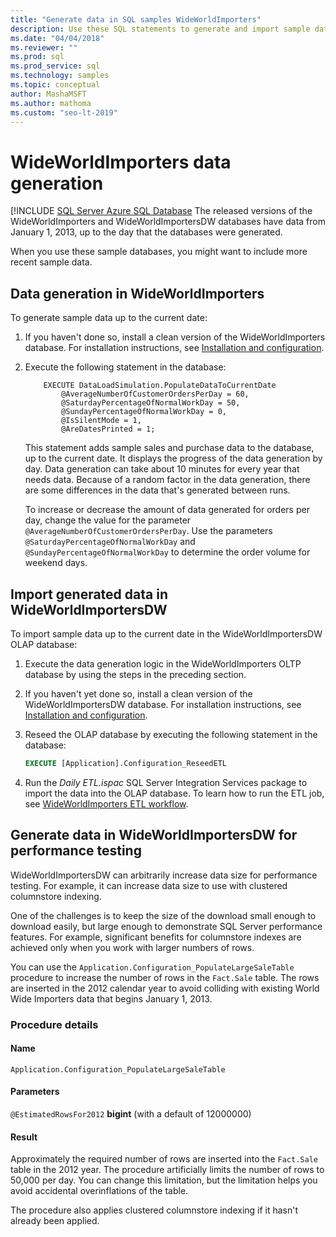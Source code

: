 ```yaml
---
title: "Generate data in SQL samples WideWorldImporters"
description: Use these SQL statements to generate and import sample data up to the current date for the WideWorldImporters sample databases.
ms.date: "04/04/2018"
ms.reviewer: ""
ms.prod: sql
ms.prod_service: sql
ms.technology: samples
ms.topic: conceptual
author: MashaMSFT
ms.author: mathoma
ms.custom: "seo-lt-2019"
---
```


# WideWorldImporters data generation
[!INCLUDE [SQL Server Azure SQL Database](../includes/applies-to-version/sql-asdb.md)
The released versions of the WideWorldImporters and WideWorldImportersDW databases have data from January 1, 2013, up to the day that the databases were generated.

When you use these sample databases, you might want to include more recent sample data.

## Data generation in WideWorldImporters

To generate sample data up to the current date:

1. If you haven't done so, install a clean version of the WideWorldImporters database. For installation instructions, see [Installation and configuration](wide-world-importers-oltp-install-configure.md).
2. Execute the following statement in the database:

    ```
        EXECUTE DataLoadSimulation.PopulateDataToCurrentDate
            @AverageNumberOfCustomerOrdersPerDay = 60,
            @SaturdayPercentageOfNormalWorkDay = 50,
            @SundayPercentageOfNormalWorkDay = 0,
            @IsSilentMode = 1,
            @AreDatesPrinted = 1;
    ```

    This statement adds sample sales and purchase data to the database, up to the current date. It displays the progress of the data generation by day. Data generation can take about 10 minutes for every year that needs data. Because of a random factor in the data generation, there are some differences in the data that's generated between runs.

    To increase or decrease the amount of data generated for orders per day, change the value for the parameter `@AverageNumberOfCustomerOrdersPerDay`. Use the parameters `@SaturdayPercentageOfNormalWorkDay` and `@SundayPercentageOfNormalWorkDay` to determine the order volume for weekend days.

## Import generated data in WideWorldImportersDW

To import sample data up to the current date in the WideWorldImportersDW OLAP database:

1. Execute the data generation logic in the WideWorldImporters OLTP database by using the steps in the preceding section.
2. If you haven't yet done so, install a clean version of the WideWorldImportersDW database. For installation instructions, see [Installation and configuration](wide-world-importers-oltp-install-configure.md).
3. Reseed the OLAP database by executing the following statement in the database:

    ```sql
    EXECUTE [Application].Configuration_ReseedETL
    ```

4. Run the *Daily ETL.ispac* SQL Server Integration Services package to import the data into the OLAP database. To learn how to run the ETL job, see [WideWorldImporters ETL workflow](wide-world-importers-perform-etl.md).

## Generate data in WideWorldImportersDW for performance testing

WideWorldImportersDW can arbitrarily increase data size for performance testing. For example, it can increase data size to use with clustered columnstore indexing.

One of the challenges is to keep the size of the download small enough to download easily, but large enough to demonstrate SQL Server performance features. For example, significant benefits for columnstore indexes are achieved only when you work with larger numbers of rows. 

You can use the `Application.Configuration_PopulateLargeSaleTable` procedure to increase the number of rows in the `Fact.Sale` table. The rows are inserted in the 2012 calendar year to avoid colliding with existing World Wide Importers data that begins January 1, 2013.

### Procedure details

#### Name

    Application.Configuration_PopulateLargeSaleTable

#### Parameters

  `@EstimatedRowsFor2012` **bigint** (with a default of 12000000)

#### Result

Approximately the required number of rows are inserted into the `Fact.Sale` table in the 2012 year. The procedure artificially limits the number of rows to 50,000 per day. You can change this limitation, but the limitation helps you avoid accidental overinflations of the table.

The procedure also applies clustered columnstore indexing if it hasn't already been applied.

